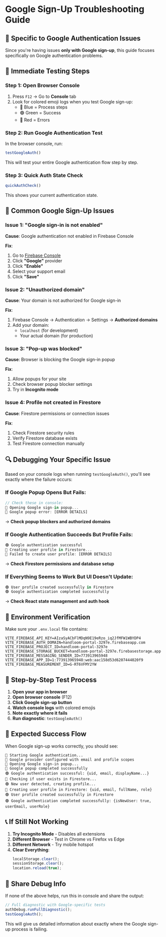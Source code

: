 # Google Sign-Up Troubleshooting Guide

## 🎯 Specific to Google Authentication Issues

Since you're having issues **only with Google sign-up**, this guide focuses specifically on Google authentication problems.

## 🔧 **Immediate Testing Steps**

### Step 1: Open Browser Console
1. Press `F12` → Go to **Console** tab
2. Look for colored emoji logs when you test Google sign-up:
   - 🔵 Blue = Process steps
   - 🟢 Green = Success
   - 🔴 Red = Errors

### Step 2: Run Google Authentication Test
In the browser console, run:
```javascript
testGoogleAuth()
```
This will test your entire Google authentication flow step by step.

### Step 3: Quick Auth State Check
```javascript
quickAuthCheck()
```
This shows your current authentication state.

## 🚨 **Common Google Sign-Up Issues**

### Issue 1: "Google sign-in is not enabled"
**Cause**: Google authentication not enabled in Firebase Console

**Fix**:
1. Go to [Firebase Console](https://console.firebase.google.com/project/handloom-portal-3297e/authentication/providers)
2. Click **"Google"** provider
3. Click **"Enable"**
4. Select your support email
5. Click **"Save"**

### Issue 2: "Unauthorized domain"
**Cause**: Your domain is not authorized for Google sign-in

**Fix**:
1. Firebase Console → Authentication → Settings → **Authorized domains**
2. Add your domain:
   - `localhost` (for development)
   - Your actual domain (for production)

### Issue 3: "Pop-up was blocked"
**Cause**: Browser is blocking the Google sign-in popup

**Fix**:
1. Allow popups for your site
2. Check browser popup blocker settings
3. Try in **Incognito mode**

### Issue 4: Profile not created in Firestore
**Cause**: Firestore permissions or connection issues

**Fix**:
1. Check Firestore security rules
2. Verify Firestore database exists
3. Test Firestore connection manually

## 🔍 **Debugging Your Specific Issue**

Based on your console logs when running `testGoogleAuth()`, you'll see exactly where the failure occurs:

### If Google Popup Opens But Fails:
```javascript
// Check these in console:
🔵 Opening Google sign-in popup...
🔴 Google popup error: [ERROR DETAILS]
```
→ **Check popup blockers and authorized domains**

### If Google Authentication Succeeds But Profile Fails:
```javascript
🟢 Google authentication successful
🔵 Creating user profile in Firestore...
🔴 Failed to create user profile: [ERROR DETAILS]
```
→ **Check Firestore permissions and database setup**

### If Everything Seems to Work But UI Doesn't Update:
```javascript
🟢 User profile created successfully in Firestore
🟢 Google authentication completed successfully
```
→ **Check React state management and auth hook**

## 🎯 **Environment Verification**

Make sure your `.env.local` file contains:
```env
VITE_FIREBASE_API_KEY=AIzaSyACbFlMDqN9E19eRzo_iq2JfMFW1WBYDP4
VITE_FIREBASE_AUTH_DOMAIN=handloom-portal-3297e.firebaseapp.com
VITE_FIREBASE_PROJECT_ID=handloom-portal-3297e
VITE_FIREBASE_STORAGE_BUCKET=handloom-portal-3297e.firebasestorage.app
VITE_FIREBASE_MESSAGING_SENDER_ID=773913965948
VITE_FIREBASE_APP_ID=1:773913965948:web:aac158d53d6207444020f9
VITE_FIREBASE_MEASUREMENT_ID=G-RT6VFMY2YW
```

## 🔄 **Step-by-Step Test Process**

1. **Open your app in browser**
2. **Open browser console** (F12)
3. **Click Google sign-up button**
4. **Watch console logs** with colored emojis
5. **Note exactly where it fails**
6. **Run diagnostic**: `testGoogleAuth()`

## 🎉 **Expected Success Flow**

When Google sign-up works correctly, you should see:
```
🔵 Starting Google authentication...
🔵 Google provider configured with email and profile scopes
🔵 Opening Google sign-in popup...
🔵 Google popup completed successfully
🟢 Google authentication successful: {uid, email, displayName...}
🔵 Checking if user exists in Firestore...
🟢 New user detected, creating profile...
🔵 Creating user profile in Firestore: {uid, email, fullName, role}
🟢 User profile created successfully in Firestore
🟢 Google authentication completed successfully: {isNewUser: true, userEmail, userRole}
```

## 📞 **If Still Not Working**

1. **Try Incognito Mode** - Disables all extensions
2. **Different Browser** - Test in Chrome vs Firefox vs Edge
3. **Different Network** - Try mobile hotspot
4. **Clear Everything**: 
   ```javascript
   localStorage.clear();
   sessionStorage.clear();
   location.reload(true);
   ```

## 🎯 **Share Debug Info**

If none of the above helps, run this in console and share the output:
```javascript
// Full diagnostic with Google-specific tests
authDebug.runFullDiagnostic();
testGoogleAuth();
```

This will give us detailed information about exactly where the Google sign-up process is failing.
